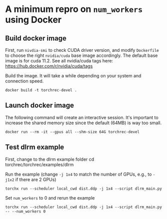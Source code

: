 # A minimum repro on `num_workers` using Docker

## Build docker image
First, run `nivdia-smi` to check CUDA driver version, and modify `Dockerfile` to choose the right `nvidia/cuda` base image accordingly.  The default base image is for cuda 11.2.  See all nvidia/cuda tags here: https://hub.docker.com/r/nvidia/cuda/tags

Build the image.  It will take a while depending on your system and connection speed.

    docker build -t torchrec-devel .

## Launch docker image
The following command will create an interactive session.  It's important to increase the shared memory size since the default (64MB) is way too small.

    docker run --rm -it --gpus all --shm-size 64G torchrec-devel

## Test dlrm example
First, change to the dlrm example folder
    cd torchrec/torchrec/examples/dlrm

Run the example (change `-j 1x4` to match the number of GPUs, e.g., to `-j1x2` if there are 2 GPUs)

    torchx run --scheduler local_cwd dist.ddp -j 1x4 --script dlrm_main.py

Set `num_workers` to 0 and rerun the example

    torchx run --scheduler local_cwd dist.ddp -j 1x4 --script dlrm_main.py -- --num_workers 0
